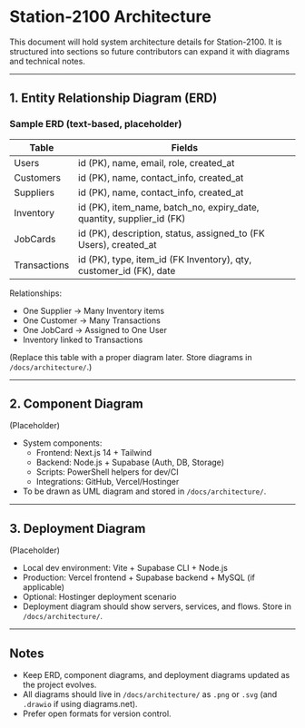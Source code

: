 # Station-2100 Architecture

This document will hold system architecture details for Station-2100. It is structured into sections so future contributors can expand it with diagrams and technical notes.

---

## 1. Entity Relationship Diagram (ERD)

### Sample ERD (text-based, placeholder)

| Table        | Fields                                                                 |
|--------------|------------------------------------------------------------------------|
| Users        | id (PK), name, email, role, created_at                                 |
| Customers    | id (PK), name, contact_info, created_at                                |
| Suppliers    | id (PK), name, contact_info, created_at                                |
| Inventory    | id (PK), item_name, batch_no, expiry_date, quantity, supplier_id (FK)  |
| JobCards     | id (PK), description, status, assigned_to (FK Users), created_at       |
| Transactions | id (PK), type, item_id (FK Inventory), qty, customer_id (FK), date     |

Relationships:
- One Supplier → Many Inventory items
- One Customer → Many Transactions
- One JobCard → Assigned to One User
- Inventory linked to Transactions

(Replace this table with a proper diagram later. Store diagrams in `/docs/architecture/`.)

---

## 2. Component Diagram
(Placeholder)  
- System components:  
  - Frontend: Next.js 14 + Tailwind  
  - Backend: Node.js + Supabase (Auth, DB, Storage)  
  - Scripts: PowerShell helpers for dev/CI  
  - Integrations: GitHub, Vercel/Hostinger  
- To be drawn as UML diagram and stored in `/docs/architecture/`.

---

## 3. Deployment Diagram
(Placeholder)  
- Local dev environment: Vite + Supabase CLI + Node.js  
- Production: Vercel frontend + Supabase backend + MySQL (if applicable)  
- Optional: Hostinger deployment scenario  
- Deployment diagram should show servers, services, and flows. Store in `/docs/architecture/`.

---

## Notes
- Keep ERD, component diagrams, and deployment diagrams updated as the project evolves.  
- All diagrams should live in `/docs/architecture/` as `.png` or `.svg` (and `.drawio` if using diagrams.net).  
- Prefer open formats for version control.